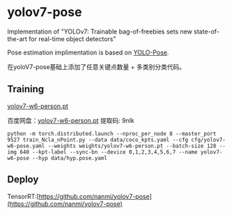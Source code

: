 # yolov7-pose
Implementation of "YOLOv7: Trainable bag-of-freebies sets new state-of-the-art for real-time object detectors"

Pose estimation implimentation is based on [YOLO-Pose](https://arxiv.org/abs/2204.06806). 

在yoloV7-pose基础上添加了任意关键点数量 + 多类别分类代码。

## Training

[yolov7-w6-person.pt](https://github.com/WongKinYiu/yolov7/releases/download/v0.1/yolov7-w6-person.pt)

百度网盘：[yolov7-w6-person.pt](https://pan.baidu.com/s/12HOci-SMAQatxj3v2_sTnA)  提取码: 9nlk

``` shell
python -m torch.distributed.launch --nproc_per_node 8 --master_port 9527 train_Ncla_nPoint.py --data data/coco_kpts.yaml --cfg cfg/yolov7-w6-pose.yaml --weights weights/yolov7-w6-person.pt --batch-size 128 --img 640 --kpt-label --sync-bn --device 0,1,2,3,4,5,6,7 --name yolov7-w6-pose --hyp data/hyp.pose.yaml
```

## Deploy
TensorRT:[https://github.com/nanmi/yolov7-pose](https://github.com/nanmi/yolov7-pose)




